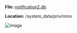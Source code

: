 **File:** [notification2.db](https://github.com/crump-youtube/PS5_JB_Archive/blob/main/PS5_Notifications/notification2.db)

**Location:** /system_data/priv/mms

![image](https://user-images.githubusercontent.com/98544186/195154810-37e26956-eaa7-409d-88aa-59aff3f3b501.png)


